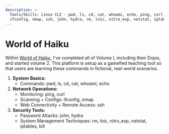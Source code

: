 ```yaml
---
description: >-
  Tools/Skills: Linux CLI - pwd, ls, cd, cat, whoami, echo, ping, curl,
  ifconfig, nmap, ssh, john, hydra, rm, loic, nitro_exp, netstat, iptables, kill
---
```


# World of Haiku

&#x20;Within [World of Haiku](https://play.haikuinc.io/game), I've completed all of Volume I, including their Dojos, and started volume 2. This platform is setup as a gamefied teaching tool so that users are learning these commands in fictional, real-world scenarios.

1. **System Basics:**
   * Commands: pwd, ls, cd, cat, whoami, echo
2. **Network Operations:**
   * Monitoring: ping, curl
   * Scanning + Configs: ifconfig, nmap
   * Web Connectivity + Remote Access: ssh
3. **Security Tools:**
   * Password Attacks: john, hydra
   * System Management Techniques: rm, loic, nitro\_exp, netstat, iptables, kill

<figure><img src="../.gitbook/assets/Screenshot 2024-01-11 at 2.53.27 PM.jpg" alt=""><figcaption></figcaption></figure>
